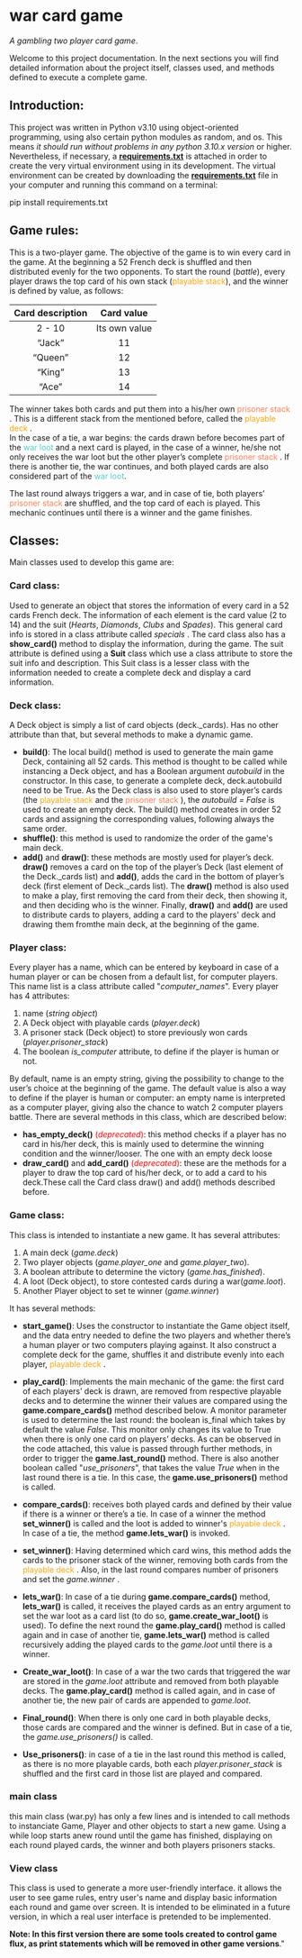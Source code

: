# war card game
_A gambling two player card game_. 

Welcome to this project documentation. In the next sections you will find detailed information about the project itself, classes used, and methods defined to execute a complete game.

## Introduction:
This project was written in Python v3.10 using object-oriented programming, using also certain python modules as random, and os. This means _it should run without problems in any python 3.10.x version_ or higher. Nevertheless, if necessary, a [**requirements.txt**](https://github.com/Merchulian/war_card_game/blob/main/requirements.txt) is attached in order to create the very virtual environment using in its development.
The virtual environment can be created by downloading the [**requirements.txt**](https://github.com/Merchulian/war_card_game/blob/main/requirements.txt) file in your computer and running this command on a terminal:

pip install requirements.txt

## Game rules:
This is a two-player game. The objective of the game is to win every card in the game. At the beginning a 52 French deck is shuffled and then distributed evenly for the two opponents. To start the round (_battle_), every player draws the top card of his own stack (<span style="color:orange">playable stack</span>), and the winner is defined by value, as follows:

<center>

| Card description	| Card value    |
|:-----------------:|:-------------:|
| 2 - 10	        |Its own value  |
| “Jack”	        |      11       |
| “Queen”	        |      12       |
| “King”	        |      13       |
| “Ace”	            |      14       |

</center>

The winner takes both cards and put them into a his/her own <span style="color:coral">prisoner stack </span>. This is a different stack from the mentioned before, called the <span style="color:orange">playable deck </span>.<br>
In the case of a tie, a war begins: the cards drawn before becomes part of the <span style="color:MediumTurquoise">war loot</span> and a next card is played, in the case of a winner, he/she not only receives the war loot but the other player’s complete <span style="color:coral">prisoner stack </span>. If there is another tie, the war continues, and both played cards are also considered part of the <span style="color:MediumTurquoise">war loot</span>. <br>

The last round always triggers a war, and in case of tie, both players’ <span style="color:coral">prisoner stack </span> are shuffled, and the top card of each is played. This mechanic continues until there is a winner and the game finishes.
## Classes:
Main classes used to develop this game are:
### Card class:
Used to generate an object that stores the information of every card in a 52 cards French deck. The information of each element is the card value (2 to 14) and the suit (_Hearts_, _Diamonds_, _Clubs_ and _Spades_). This general card info is stored in a class attribute called _specials_ .
The card class also has a **show_card()** method to display the information, during the game. The suit attribute is defined using a **Suit** class which use a class attribute to store the suit info and description. This Suit class is a lesser class with the information needed to create a complete deck and display a card information.

### Deck class:
A Deck object is simply a list of card objects (deck._cards). Has no other attribute than that, but several methods to make a dynamic game.  
* **build()**:
The local build() method is used to generate the main game Deck, containing all 52 cards. This method is thought to be called while instancing a Deck object, and has a Boolean argument _autobuild_ in the constructor. In this case, to generate a complete deck, deck.autobuild need to be True. As the Deck class is also used to store player’s cards (the <span style="color:orange">playable stack</span> and the <span style="color:coral">prisoner stack </span>), the _autobuild = False_ is used to create an empty deck. The build() method creates in order 52 cards and assigning the corresponding values, following always the same order.
* **shuffle()**: this method is used to randomize the order of the game's main deck. 
* **add()** and **draw()**: these methods are mostly used for player’s deck. **draw()** removes a card on the top of the player’s Deck (last element of the Deck._cards list) and **add()**, adds the card in the bottom of player’s deck (first element of Deck._cards list). The **draw()** method is also used to make a play, first removing the card from their deck, then showing it, and then deciding who is the winner. Finally, **draw()** and **add()** are used to distribute cards to players, adding a card to the players' deck and drawing them fromthe main deck, at the beginning of the game.

### Player class:
Every player has a name, which can be entered by keyboard in case of a human player or can be chosen from a default list, for computer players. This name list is a class attribute called "_computer_names_". Every player has 4 attributes: 
1) name (_string object_) 
2) A Deck object with playable cards (_player.deck_) 
3) A prisoner stack (Deck object) to store previously won cards (_player.prisoner_stack_) 
4) The boolean _is_computer_ attribute, to define if the player is human or not.

By default, name is an empty string, giving the possibility to change to the user’s choice at the beginning of the game. The default value is also a way to define if the player is human or computer: an empty name is interpreted as a computer player, giving also the chance to watch 2 computer players battle.
There are several methods in this class, which are described below:
* **has_empty_deck()** <span style="color:Red">(_deprecated_)</span>: this method checks if a player has no card in his/her deck, this is mainly used to determine the winning condition and the winner/looser. The one with an empty deck loose
* **draw_card()** and **add_card()** <span style="color:Red">(_deprecated_)</span>: these are the methods for a player to draw the top card of his/her deck, or to add a card to his deck.These call the Card class  draw() and add() methods described before.

### Game class:
This class is intended to instantiate a new game. It has several attributes:
1) A main deck (_game.deck_)
2) Two player objects (_game.player_one_ and _game.player_two_).
3) A boolean attribute to determine the victory (_game.has_finished_).
4) A loot (Deck object), to store contested cards during a war(_game.loot_).
5) Another Player object to set te winner (_game.winner_)

It has several methods:

* **start_game()**: Uses the constructor to instantiate the Game object itself, and the data entry needed to define the two players and whether there’s a human player or two computers playing against. It also construct a complete deck for the game, shuffles it and distribute evenly into each player, <span style="color:orange">playable deck </span>.<br>

* **play_card()**: Implements the main mechanic of the game: the first card of each players’ deck is drawn, are removed from respective playable decks and to determine the winner their values are compared using the **game.compare_cards()** method described below. A monitor parameter is used to determine the last round: the boolean is_final which takes by default the value _False_. This monitor only changes its value to True when there is only one card on players’ decks. As can be observed in the code attached, this value is passed through further methods, in order to trigger the **game.last_round()** method. There is also another boolean called "_use_prisoners_", that takes the value _True_ when in the last round there is a tie. In this case, the **game.use_prisoners()** method is called.<br>
* **compare_cards()**: receives both played cards and defined by their value if there is a winner or there’s a tie. In case of a winner the method **set_winner()** is called and the loot is added to winner's <span style="color:orange">playable deck </span>. In case of a tie, the method **game.lets_war()** is invoked. <br>
* **set_winner()**: Having determined which card wins, this method adds the cards to the prisoner stack of the winner, removing both cards from the <span style="color:orange">playable deck </span>. Also, in the last round compares number of prisoners and set the _game.winner_ .<br>
* **lets_war()**: In case of a tie during **game.compare_cards()** method, **lets_war()** is called, it receives the played cards as an entry argument to set the war loot as a card list (to do so, **game.create_war_loot()** is used). To define the next round the  **game.play_card()** method is called again and in case of another tie, **game.lets_war()** method is called recursively adding the played cards to the _game.loot_ until there is a winner.<br>
* **Create_war_loot()**: In case of a war the two cards that triggered the war are stored in the _game.loot_ attribute and removed from both playable decks. The **game.play_card()** method is called again, and in case of another tie, the new pair of cards are appended to _game.loot_. <br>
* **Final_round()**: When there is only one card in both playable decks, those cards are compared and the winner is defined. But in case of a tie, the _game.use_prisoners()_ is called. <br>
* **Use_prisoners()**: in case of a tie in the last round this method is called, as there is no more playable cards, both each _player.prisoner_stack_ is shuffled and the first card in those list are played and compared. 

### main class
this main class (war.py) has only a few lines and is intended to call methods to instanciate Game, Player and other objects to start a new game. Using a while loop starts anew round until the game has finished, displaying on each round played cards, the winner and both players prisoners stacks. 
### View class
This class is used to generate a more user-friendly interface. it allows the user to see game rules, entry user's name and display basic information each round and game over screen. It is intended to be eliminated in a future version, in which a real user interface is pretended to be implemented. 


**Note: In this first version there are some tools created to control game flux, as print statements which will be removed in other game versions**."